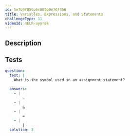 ```yaml
---
id: 5e7b9f050b6c005b0e76f056
title: Variables, Expressions, and Statements
challengeType: 11
videoId: nELR-uyyrok
---
```


## Description

<section id='description'>

</section>

## Tests

<section id='tests'>

```yml
question:
  text: |
    What is the symbol used in an assignment statement?

  answers:
    - |
        ~
    - |
        &
    - |
        =
    - |
        |
  solution: 3
```

</section>
